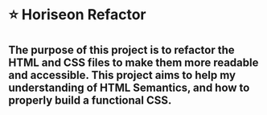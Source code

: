 # ⭐ Horiseon Refactor

## The purpose of this project is to refactor the HTML and CSS files to make them more readable and accessible. This project aims to help my understanding of HTML Semantics, and how to properly build a functional CSS.
